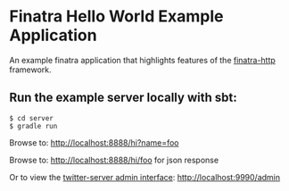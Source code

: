 # Finatra Hello World Example Application

An example finatra application that highlights features of the [finatra-http](../../http) framework.

Run the example server locally with sbt:
-----------------------------------------------------------

```
$ cd server
$ gradle run
```

Browse to: [http://localhost:8888/hi?name=foo](http://localhost:8888/hi?name=foo)

Browse to: [http://localhost:8888/hi/foo](http://localhost:8888/hi/foo) for json response

Or to view the [twitter-server admin interface](https://twitter.github.io/twitter-server/Features.html#http-admin-interface): [http://localhost:9990/admin](http://localhost:9990/admin)

